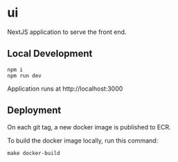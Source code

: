 # ui

NextJS application to serve the front end.

## Local Development

```
npm i
npm run dev
```

Application runs at http://localhost:3000

## Deployment

On each git tag, a new docker image is published to ECR.

To build the docker image locally, run this command:

```
make docker-build
```